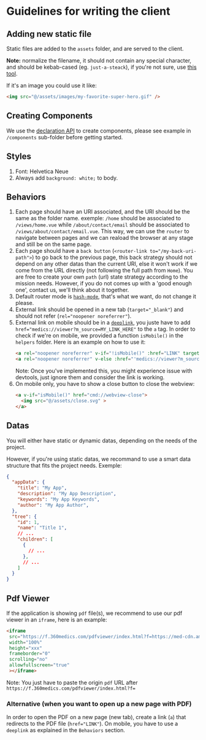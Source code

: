 # Guidelines for writing the client

## Adding new static file
Static files are added to the `assets` folder, and are served to the client.

**Note:** normalize the filename, it should not contain any special character, and should be kebab-cased (eg. `just-a-steack`), if you're not sure, use [this tool](https://slugify.online/).

If it's an image you could use it like:
```html
<img src="@/assets/images/my-favorite-super-hero.gif" />
```

## Creating Components
We use the [declaration API](https://v3.vuejs.org/api/composition-api.html) to create components, please see example in `/components` sub-folder before getting started.

## Styles
1. Font: Helvetica Neue
2. Always add `background: white;` to body.

## Behaviors
1. Each page should have an URI associated, and the URI should be the same as the folder name.
  exemple: `/home` should be associated to `/views/home.vue` while `/about/contact/email` should be associated to `/views/about/contact/email.vue`.
  This way, we can use the `router` to navigate between pages and we can reaload the browser at any stage and still be on the same page.
2. Each page should have a `back button` (`<router-link to="/my-back-uri-path">`) to go back to the previous page, this back strategy should not depend on any other datas than the current URI, else it won't work if we come from the URL directly (not following the full path from `Home`).
  You are free to create your own `path` (url) state strategy according to the mission needs. However, if you do not comes up with a 'good enough one', contact us, we'll think about it together.
3. Default router mode is [`hash-mode`](https://router.vuejs.org/guide/essentials/history-mode.html), that's what we want, do not change it please.
4. External link should be opened in a new tab (`target="_blank"`) and should not refer (`rel="noopener noreferrer"`).
5. External link on mobile should be in a [`deeplink`](https://neilpatel.com/blog/mobile-deep-linking/), you juste have to add `href="medics://viewer?m_source=MY_LINK_HERE"` to the `a` tag.
  In order to check if we're on mobile, we provided a function ```isMobile()``` in the `helpers` folder. Here is an example on how to use it:
    ```html
    <a rel="noopener noreferrer" v-if="!isMobile()" :href="LINK" target="blank">TEXTE</a>
    <a rel="noopener noreferrer" v-else :href="'medics://viewer?m_source=' + LINK">TEXTE</a>
    ```
    Note: Once you've implemented this, you might experience issue with devtools, just ignore them and consider the link is working.
5. On mobile only, you have to show a close button to close the webview:
    ```html
    <a v-if="isMobile()" href="cmd://webview-close">
      <img src="@/assets/close.svg" >
    </a>
    ```

## Datas
You will either have static or dynamic datas, depending on the needs of the project.

However, if you're using static datas, we recommand to use a smart data structure that fits the project needs. Exemple:
```json
{
  "appData": {
    "title": "My App",
    "description": "My App Description",
    "keywords": "My App Keywords",
    "author": "My App Author",
  },
  "tree": {
    "id": 1,
    "name": "Title 1",
    // ...
    "children": [
      {
        // ...
      },
      // ...
    ]
  }
}
```

## Pdf Viewer
If the application is showing `pdf` file(s), we recommend to use our pdf viewer in an `iframe`, here is an example:
```html
<iframe
 src="https://f.360medics.com/pdfviewer/index.html?f=https://med-cdn.ams3.digitaloceanspaces.com/assets/docs/dir69000-69299/69062/main-69062.pdf"
 width="100%"
 height="xxx"
 frameborder="0"
 scrolling="no"
 allowfullscreen="true"
 ></iframe>
```
Note: You just have to paste the origin `pdf` URL after `https://f.360medics.com/pdfviewer/index.html?f=`

### Alternative (when you want to open up a new page with PDF)
In order to open the PDF on a new page (new tab), create a link (`a`) that redirects to the PDF file (`href="LINK"`). On mobile, you have to use a `deeplink` as explained in the `Behaviors` section.